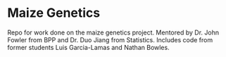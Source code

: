 # Maize Genetics

Repo for work done on the maize genetics project. Mentored by Dr. John Fowler from BPP and Dr. Duo Jiang from Statistics. Includes code from former students Luis Garcia-Lamas and Nathan Bowles. 
